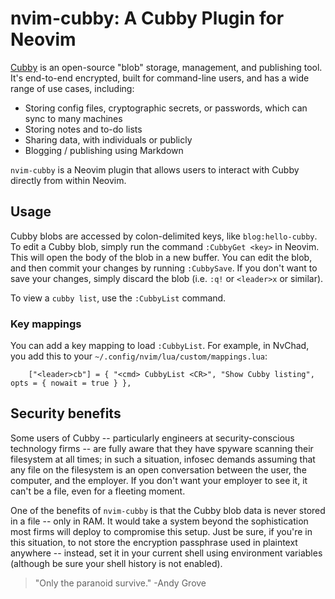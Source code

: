 
# nvim-cubby: A Cubby Plugin for Neovim

[Cubby](https://github.com/jwvictor/cubby) is an open-source "blob" storage, management, and publishing tool. It's end-to-end encrypted, built for command-line users, and has a wide range of use cases, including:

- Storing config files, cryptographic secrets, or passwords, which can sync to many machines
- Storing notes and to-do lists 
- Sharing data, with individuals or publicly
- Blogging / publishing using Markdown

`nvim-cubby` is a Neovim plugin that allows users to interact with Cubby directly from within Neovim.

## Usage

Cubby blobs are accessed by colon-delimited keys, like `blog:hello-cubby`. To edit a Cubby blob, simply run the command `:CubbyGet <key>` in Neovim. This will open the body of the blob in a new buffer. You can edit the blob, and then commit your changes by running `:CubbySave`. If you don't want to save your changes, simply discard the blob (i.e. `:q!` or `<leader>x` or similar).

To view a `cubby list`, use the `:CubbyList` command.

### Key mappings

You can add a key mapping to load `:CubbyList`. For example, in NvChad, you add this to your `~/.config/nvim/lua/custom/mappings.lua`:

```
    ["<leader>cb"] = { "<cmd> CubbyList <CR>", "Show Cubby listing", opts = { nowait = true } },
```

## Security benefits

Some users of Cubby -- particularly engineers at security-conscious technology firms -- are fully aware that they have spyware scanning their filesystem at all times; in such a situation, infosec demands assuming that any file on the filesystem is an open conversation between the user, the computer, and the employer. If you don't want your employer to see it, it can't be a file, even for a fleeting moment. 

One of the benefits of `nvim-cubby` is that the Cubby blob data is never stored in a file -- only in RAM. It would take a system beyond the sophistication most firms will deploy to compromise this setup. Just be sure, if you're in this situation, to not store the encryption passphrase used in plaintext anywhere -- instead, set it in your current shell using environment variables (although be sure your shell history is not enabled).

> "Only the paranoid survive." -Andy Grove
